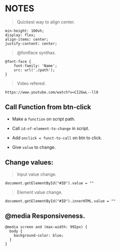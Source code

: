 # NOTES


>Quickest way to align center.

 ```
min-height: 100vh;
display: flex;
align-items: center;
justify-content: center;
```

>@fontface synthax.

```
@font-face {
    font-family: 'Name';
    src: url('./path');
}
```
>Video refered:

```
https://www.youtube.com/watch?v=CI2GwL--ll8
```

## Call Function from btn-click


- Make a `function` on script path.

- Call `id-of-element-to-change` in script.

- Add `onclick = funct-to-call` on btn to click.

- Give `value` to change.

## Change values:

>Input value change.

```
document.getElementById("#ID").value = ""
```

>Element value change.

```
document.getElementById("#ID").innerHTML.value = ""
```

## @media Responsiveness.

```
@media screen and (max-width: 992px) {
  body {
    background-color: blue;
  }
}
```